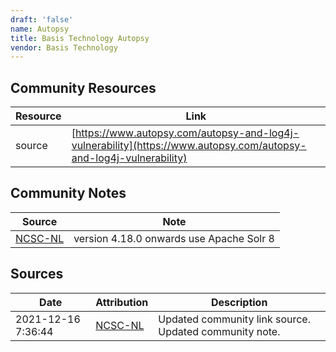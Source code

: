 ```yaml
---
draft: 'false'
name: Autopsy
title: Basis Technology Autopsy
vendor: Basis Technology
---
```



## Community Resources
| Resource | Link |
| --- | --- |
| source | [https://www.autopsy.com/autopsy-and-log4j-vulnerability](https://www.autopsy.com/autopsy-and-log4j-vulnerability) |

## Community Notes
| Source | Note |
| --- | --- |
| [NCSC-NL](https://github.com/NCSC-NL/log4shell/blob/main/software/README.md) | version 4.18.0 onwards use Apache Solr 8 |

## Sources
| Date | Attribution | Description |
| --- | --- | --- |
| 2021-12-16 7:36:44 | [NCSC-NL](https://github.com/NCSC-NL/log4shell/blob/main/software/README.md) | Updated community link source. Updated community note.  |
